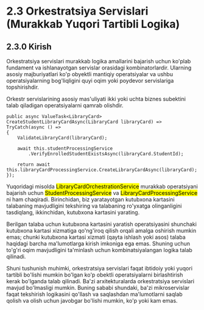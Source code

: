 # 2.3 Orkestratsiya Servislari (Murakkab Yuqori Tartibli Logika)

## 2.3.0 Kirish

Orkestratsiya servislari murakkab logika amallarini bajarish uchun ko'plab fundament va ishlanayotgan servislar orasidagi kombinatorlardir. Ularning asosiy majburiyatlari ko'p obyektli mantiqiy operatsiyalar va ushbu operatsiyalarning bog'liqligini quyi oqim yoki poydevor servislariga topshirishdir.

Orkestr servislarining asosiy mas'uliyati ikki yoki uchta biznes subektini talab qiladigan operatsiyalarni qamrab olishdir.

```
public async ValueTask<LibraryCard> CreateStudentLibraryCardAsync(LibraryCard libraryCard) =>
TryCatch(async () =>
{
    ValidateLibraryCard(libraryCard);

    await this.studentProcessingService
        .VerifyEnrolledStudentExistsAsync(libraryCard.StudentId);

    return await this.libraryCardProcessingService.CreateLibraryCardAsync(libraryCard);
});
```
Yuqoridagi misolda <mark>LibraryCardOrchestrationService</mark> murakkab operatsiyani bajarish uchun <mark>StudentProcessingService</mark>  va <mark>LibraryCardProcessingService</mark>  ni ham chaqiradi. Birinchidan, biz yaratayotgan kutubxona kartasini talabaning mavjudligini tekshiring va talabaning ro'yxatga olinganligini tasdiqlang, ikkinchidan, kutubxona kartasini yarating.

Berilgan talaba uchun kutubxona kartasini yaratish operatsiyasini shunchaki kutubxona kartasi xizmatiga qo'ng'iroq qilish orqali amalga oshirish mumkin emas; chunki kutubxona kartasi xizmati (qayta ishlash yoki asos) talaba haqidagi barcha ma'lumotlarga kirish imkoniga ega emas. Shuning uchun to'g'ri oqim mavjudligini ta'minlash uchun kombinatsiyalangan logika talab qilinadi.

Shuni tushunish muhimki, orkestratsiya servislari faqat ibtidoiy yoki yuqori tartibli bo'lishi mumkin bo'lgan ko'p obektli operatsiyalarni birlashtirish kerak bo'lganda talab qilinadi. Ba'zi arxitekturalarda orkestratsiya servislari mavjud bo'lmasligi mumkin. Buning sababi shundaki, ba'zi mikroservislar faqat tekshirish logikasini qo'llash va saqlashdan ma'lumotlarni saqlab qolish va olish uchun javobgar bo'lishi mumkin, ko'p yoki kam emas.